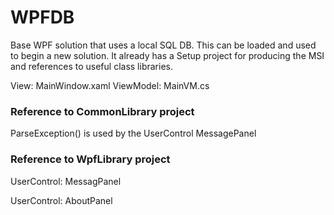 # WPFDB
Base WPF solution that uses a local SQL DB.  This can be loaded and used to begin a new solution.  It already has a Setup project for producing the MSI and references to useful class libraries.

View: MainWindow.xaml
ViewModel: MainVM.cs

### Reference to CommonLibrary project ###
ParseException() is used by the UserControl MessagePanel

### Reference to WpfLibrary project ###
UserControl: MessagPanel

UserControl: AboutPanel
